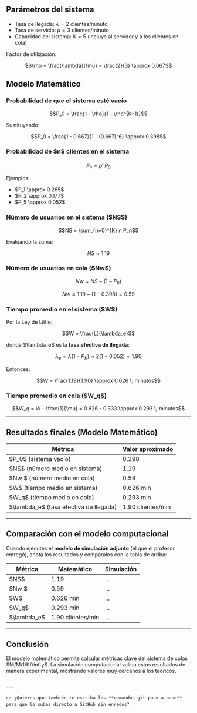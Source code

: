
## Parámetros del sistema  
- Tasa de llegada: $\lambda = 2$ clientes/minuto  
- Tasa de servicio: $\mu = 3$ clientes/minuto  
- Capacidad del sistema: $K = 5$ (incluye al servidor y a los clientes en cola)  

Factor de utilización:  

```math
\rho = \frac{\lambda}{\mu} = \frac{2}{3} \approx 0.667
````


## Modelo Matemático

### Probabilidad de que el sistema esté vacío

```math
P_0 = \frac{1 - \rho}{1 - \rho^{K+1}}
```

Sustituyendo:

```math
P_0 = \frac{1 - 0.667}{1 - (0.667)^6} \approx 0.398
```

### Probabilidad de \$n\$ clientes en el sistema

```math
P_n = \rho^n P_0
```

Ejemplos:

* \$P\_1 \approx 0.265\$
* \$P\_2 \approx 0.177\$
* \$P\_5 \approx 0.052\$

### Número de usuarios en el sistema (\$NS\$)

```math
NS = \sum_{n=0}^{K} n P_n
```

Evaluando la suma:

```math
NS \approx 1.19
```

### Número de usuarios en cola (\$Nw\$)

```math
Nw = NS - (1 - P_0)
```

```math
Nw \approx 1.19 - (1 - 0.398) = 0.59
```

### Tiempo promedio en el sistema (\$W\$)

Por la Ley de Little:

```math
W = \frac{L}{\lambda_e}
```

donde \$\lambda\_e\$ es la **tasa efectiva de llegada**:

```math
\lambda_e = \lambda (1 - P_K) \approx 2 (1 - 0.052) = 1.90
```

Entonces:

```math
W = \frac{1.19}{1.90} \approx 0.626 \; minutos
```

### Tiempo promedio en cola (\$W\_q\$)

```math
W_q = W - \frac{1}{\mu} = 0.626 - 0.333 \approx 0.293 \; minutos
```

---

## Resultados finales (Modelo Matemático)

| Métrica                                   | Valor aproximado  |
| ----------------------------------------- | ----------------- |
| \$P\_0\$ (sistema vacío)                  | 0.398             |
| \$NS\$ (número medio en sistema)          | 1.19              |
| \$Nw  \$ (número medio en cola)           | 0.59              |
| \$W\$ (tiempo medio en sistema)           | 0.626 min         |
| \$W\_q\$ (tiempo medio en cola)           | 0.293 min         |
| \$\lambda\_e\$ (tasa efectiva de llegada) | 1.90 clientes/min |

---

## Comparación con el modelo computacional

Cuando ejecutes el **modelo de simulación adjunto** (el que el profesor entregó), anota los resultados y compáralos con la tabla de arriba:

| Métrica        | Matemático        | Simulación |
| -------------- | ----------------- | ---------- |
| \$NS\$         | 1.19              | ...        |
| \$Nw  \$       | 0.59              | ...        |
| \$W\$          | 0.626 min         | ...        |
| \$W\_q\$       | 0.293 min         | ...        |
| \$\lambda\_e\$ | 1.90 clientes/min | ...        |

---

## Conclusión

El modelo matemático permite calcular métricas clave del sistema de colas \$M/M/1/K/\infty\$.
La simulación computacional valida estos resultados de manera experimental, mostrando valores muy cercanos a los teóricos.

```

---

👉 ¿Quieres que también te escriba los **comandos git paso a paso** para que lo subas directo a GitHub sin enredos?
```

